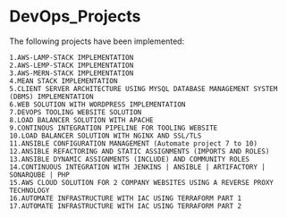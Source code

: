 # DevOps_Projects

The following projects have been implemented:

    1.AWS-LAMP-STACK IMPLEMENTATION
    2.AWS-LEMP-STACK IMPLEMENTATION
    3.AWS-MERN-STACK IMPLEMENTATION
    4.MEAN STACK IMPLEMENTATION
    5.CLIENT SERVER ARCHITECTURE USING MYSQL DATABASE MANAGEMENT SYSTEM (DBMS) IMPLEMENTATION
    6.WEB SOLUTION WITH WORDPRESS IMPLEMENTATION
    7.DEVOPS TOOLING WEBSITE SOLUTION
    8.LOAD BALANCER SOLUTION WITH APACHE
    9.CONTINOUS INTEGRATION PIPELINE FOR TOOLING WEBSITE 
    10.LOAD BALANCER SOLUTION WITH NGINX AND SSL/TLS
    11.ANSIBLE CONFIGURATION MANAGEMENT (Automate project 7 to 10)
    12.ANSIBLE REFACTORING AND STATIC ASSIGNMENTS (IMPORTS AND ROLES)
    13.ANSIBLE DYNAMIC ASSIGNMENTS (INCLUDE) AND COMMUNITY ROLES
    14.CONTINUOUS INTEGRATION WITH JENKINS | ANSIBLE | ARTIFACTORY | SONARQUBE | PHP
    15.AWS CLOUD SOLUTION FOR 2 COMPANY WEBSITES USING A REVERSE PROXY TECHNOLOGY
    16.AUTOMATE INFRASTRUCTURE WITH IAC USING TERRAFORM PART 1
    17.AUTOMATE INFRASTRUCTURE WITH IAC USING TERRAFORM PART 2




